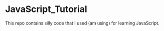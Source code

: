 # JavaScript_Tutorial
 This repo contains silly code that I used (am using) for learning JavaScript.
